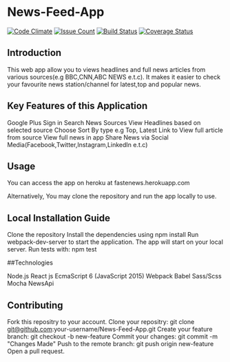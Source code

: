 # News-Feed-App
[![Code Climate](https://codeclimate.com/github/codeclimate/codeclimate/badges/gpa.svg)](https://codeclimate.com/github/codeclimate/codeclimate)
[![Issue Count](https://codeclimate.com/github/codeclimate/codeclimate/badges/issue_count.svg)](https://codeclimate.com/github/atomicman57/News-Feed-App/issues)
[![Build Status](https://travis-ci.org/atomicman57/News-Feed-App.svg?branch=master)](https://travis-ci.org/atomicman57/News-Feed-App)
[![Coverage Status](https://coveralls.io/repos/github/atomicman57/News-Feed-App/badge.svg?branch=master)](https://coveralls.io/github/atomicman57/News-Feed-App?branch=master)



## Introduction
 This web app allow you to views headlines and full news articles from various sources(e.g BBC,CNN,ABC NEWS e.t.c). It makes it easier to check your favourite news station/channel for latest,top and popular news.

## Key Features of this Application
Google Plus Sign in
Search News Sources
View Headlines based on selected source
Choose Sort By type e.g Top, Latest
Link to View full article from source
View full news in app
Share News via Social Media(Facebook,Twitter,Instagram,LinkedIn e.t.c)

## Usage

You can access the app on heroku at fastenews.herokuapp.com

Alternatively, You may clone the repository and run the app locally to use.


## Local Installation Guide

Clone the repository
Install the dependencies using npm install
Run webpack-dev-server to start the application.
The app will start on your local server.
Run tests with: npm test


##Technologies

Node.js
React js
EcmaScript 6 (JavaScript 2015)
Webpack
Babel
Sass/Scss
Mocha
NewsApi


## Contributing

Fork this repositry to your account.
Clone your repositry: git clone git@github.com:your-username/News-Feed-App.git
Create your feature branch: git checkout -b new-feature
Commit your changes: git commit -m "Changes Made"
Push to the remote branch: git push origin new-feature
Open a pull request.

